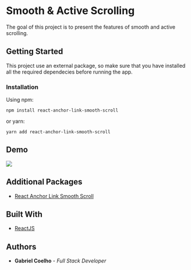 # Smooth & Active Scrolling

The goal of this project is to present the features of smooth and active scrolling.

## Getting Started

This project use an external package, so make sure that you have installed all the required dependecies before running the app.

### Installation

Using npm:

```
npm install react-anchor-link-smooth-scroll
```

or yarn:

```
yarn add react-anchor-link-smooth-scroll
```
## Demo

![](https://media.giphy.com/media/U5UfcVW6vXasdAA6f2/giphy.gif)

## Additional Packages

* [React Anchor Link Smooth Scroll](https://www.npmjs.com/package/react-anchor-link-smooth-scroll)

## Built With

* [ReactJS](https://reactjs.org/)

## Authors

* **Gabriel Coelho** - *Full Stack Developer*
